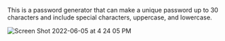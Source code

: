 This is a password generator that can make a unique password up to 30 characters and include special characters, uppercase, and lowercase.



![Screen Shot 2022-06-05 at 4 24 05 PM](https://user-images.githubusercontent.com/96636056/172069122-ee1fe942-fb0f-4125-bc10-1ef7cf2a0bb3.png)

